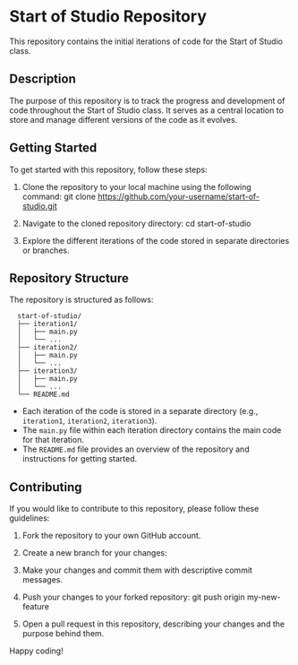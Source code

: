 # Start of Studio Repository

This repository contains the initial iterations of code for the Start of Studio class.

## Description

The purpose of this repository is to track the progress and development of code throughout the Start of Studio class. It serves as a central location to store and manage different versions of the code as it evolves.

## Getting Started

To get started with this repository, follow these steps:

1. Clone the repository to your local machine using the following command:
	git clone https://github.com/your-username/start-of-studio.git

2. Navigate to the cloned repository directory:
	cd start-of-studio

3. Explore the different iterations of the code stored in separate directories or branches.

## Repository Structure

The repository is structured as follows:
```
  start-of-studio/
  ├── iteration1/
  │   ├── main.py
  │   └── ...
  ├── iteration2/
  │   ├── main.py
  │   └── ...
  ├── iteration3/
  │   ├── main.py
  │   └── ...
  └── README.md

```

- Each iteration of the code is stored in a separate directory (e.g., `iteration1`, `iteration2`, `iteration3`).
- The `main.py` file within each iteration directory contains the main code for that iteration.
- The `README.md` file provides an overview of the repository and instructions for getting started.

## Contributing

If you would like to contribute to this repository, please follow these guidelines:

1. Fork the repository to your own GitHub account.
2. Create a new branch for your changes:
3. Make your changes and commit them with descriptive commit messages.
4. Push your changes to your forked repository:
	git push origin my-new-feature

5. Open a pull request in this repository, describing your changes and the purpose behind them.


Happy coding!
